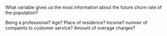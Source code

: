 
What variable gives us the most information about the future churn rate of the population?

Being a professional?
Age?
Place of residence?
Income? numner of compaints to customer service?
Amount of overage charges?
